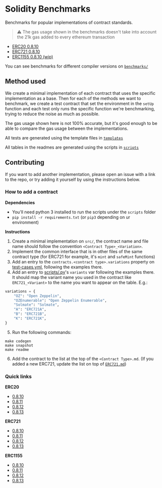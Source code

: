 # Solidity Benchmarks

Benchmarks for popular implementations of contract standards.

> ⚠️ The gas usage shown in the benchmarks doesn't take into account the 21k gas added to every ethereum transaction

- [ERC20 0.8.10](benchmarks/0.8.10/ERC20.md)
- [ERC721 0.8.10](benchmarks/0.8.10/ERC721.md)
- [ERC1155 0.8.10 (wip)](benchmarks/0.8.10/ERC1155.md)

You can see benchmarks for different compiler versions on [`benchmarks/`](benchmarks)

## Method used

We create a minimal implementation of each contract that uses the specific implementation as a base. Then for each of the methods we want to benchmark, we create a test contract that set the environment in the `setUp` function and each test only runs the specific function we're benchmarking, trying to reduce the noise as much as possible.

The gas usage shown here is not 100% accurate, but it's good enough to be able to compare the gas usage between the implementations.

All tests are generated using the template files in [`templates`](templates)

All tables in the readmes are generated using the scripts in [`scripts`](scripts)


## Contributing

If you want to add another implementation, please open an issue with a link to the repo, or try adding it yourself by using the instructions below.

### How to add a contract

**Dependencies**

- You'll need python 3 installed to run the scripts under the `scripts` folder
- `pip install -r requirements.txt` (or `pip3` depending on ur environment)

**Instructions**

1. Create a minimal implementation on `src/`, the contract name and file name should follow the convention `<Contract Type>_<Variation>`.
2. Implement the common interface that is in other files of the same contract type (for ERC721 for example, it's `mint` and `safeMint` functions)
3. Add an entry to the `contracts.<contract type>.variations` property on [test-cases.yml](test-cases.yml), following the examples there.
4. Add an entry to [scripts/<contract type>.py](scripts)'s `variants` var following the examples there. It should map the variant name you used in the contract like `ERC721_<Variant>` to the name you want to appear on the table. E.g.:

```python
variations = {
    "OZ": "Open Zeppelin",
    "OZEnumerable": "Open Zeppelin Enumerable",
    "Solmate": "Solmate",
    "A": "ERC721A",
    "B": "ERC721B",
    "K": "ERC721K",
}
```


5. Run the following commands:

```console
make codegen
make snapshot
make readme
```

6. Add the contract to the list at the top of the `<Contract Type>.md`. (If you added a new ERC721, update the list on top of [`ERC721.md`](ERC721.md))

### Quick links

**ERC20**

* [0.8.10](benchmarks/0.8.10/ERC20.md) 
* [0.8.11](benchmarks/0.8.11/ERC20.md)
* [0.8.12](benchmarks/0.8.12/ERC20.md)
* [0.8.13](benchmarks/0.8.13/ERC20.md)

**ERC721**

* [0.8.10](benchmarks/0.8.10/ERC721.md) 
* [0.8.11](benchmarks/0.8.11/ERC721.md)
* [0.8.12](benchmarks/0.8.12/ERC721.md)
* [0.8.13](benchmarks/0.8.13/ERC721.md)

**ERC1155**

* [0.8.10](benchmarks/0.8.10/ERC1155.md) 
* [0.8.11](benchmarks/0.8.11/ERC1155.md)
* [0.8.12](benchmarks/0.8.12/ERC1155.md)
* [0.8.13](benchmarks/0.8.13/ERC1155.md)